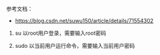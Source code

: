 参考文档：
- https://blog.csdn.net/suwu150/article/details/71554302


1. su
以root用户登录，需要输入root密码

2. sudo
以当前用户运行命令，需要输入当前用户密码
